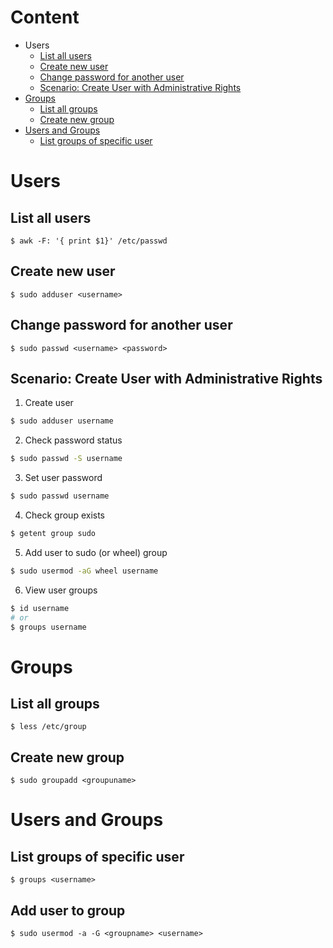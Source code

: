# Content
* Users
  * [List all users](#list-all-users)
  * [Create new user](#create-new-user)
  * [Change password for another user]()
  * [Scenario: Create User with Administrative Rights]()
* [Groups](#groups)
  * [List all groups](#list-all-groups)
  * [Create new group]()  
* [Users and Groups](#users-and-groups)
  * [List groups of specific user]()
# Users
## List all users
```shell
$ awk -F: '{ print $1}' /etc/passwd
```
## Create new user
```shell
$ sudo adduser <username>
```
## Change password for another user
```shell
$ sudo passwd <username> <password>
```

## Scenario: Create User with Administrative Rights
1. Create user
```bash
$ sudo adduser username
```

2. Check password status
```bash
$ sudo passwd -S username
```

3. Set user password
```bash
$ sudo passwd username
```

4. Check group exists
```bash
$ getent group sudo
```

5. Add user to sudo (or wheel) group
```bash
$ sudo usermod -aG wheel username
```

6. View user groups
```bash
$ id username
# or
$ groups username
```


# Groups
## List all groups
```shell
$ less /etc/group
```
## Create new group
```shell
$ sudo groupadd <groupuname>
```
# Users and Groups
## List groups of specific user
```shell
$ groups <username>
```
## Add user to group
```shell
$ sudo usermod -a -G <groupname> <username>
```
